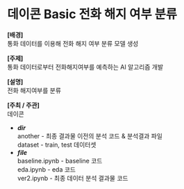# 데이콘 Basic 전화 해지 여부 분류

<b>[배경]</b><br>
통화 데이터를 이용해 전화 해지 여부 분류 모델 생성

<b>[주제]</b><br>
통화 데이터로부터 전화해지여부를 예측하는 AI 알고리즘 개발

<b>[설명]</b><br>
전화 해지여부를 분류

<b>[주최 / 주관]</b><br>
데이콘

- <b>*dir*</b><br>
another - 최종 결과물 이전의 분석 코드 & 분석결과 파일<br>
dataset - train, test 데이터셋<br>
- <b>*file*</b><br>
baseline.ipynb - baseline 코드<br>
eda.ipynb - eda 코드<br>
ver2.ipynb - 최종 데이터 분석 결과물 코드<br>
